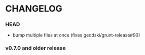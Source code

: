 # CHANGELOG

### HEAD

* bump multiple files at once (fixes geddski/grunt-release#90)

### v0.7.0 and older release

